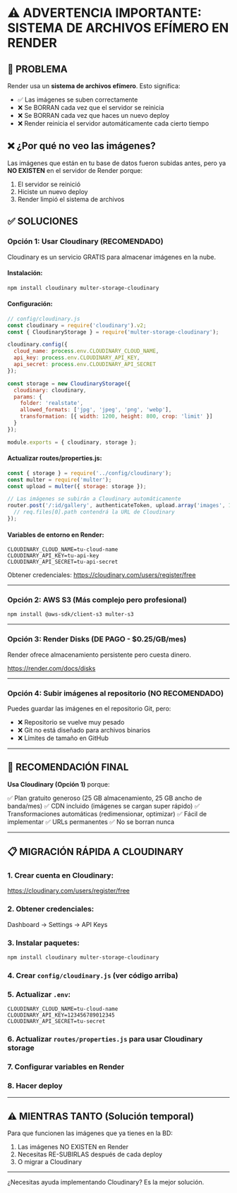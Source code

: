 # ⚠️ ADVERTENCIA IMPORTANTE: SISTEMA DE ARCHIVOS EFÍMERO EN RENDER

## 🔴 PROBLEMA

Render usa un **sistema de archivos efímero**. Esto significa:

- ✅ Las imágenes se suben correctamente
- ❌ Se BORRAN cada vez que el servidor se reinicia
- ❌ Se BORRAN cada vez que haces un nuevo deploy
- ❌ Render reinicia el servidor automáticamente cada cierto tiempo

## ❌ ¿Por qué no veo las imágenes?

Las imágenes que están en tu base de datos fueron subidas antes, pero ya **NO EXISTEN** en el servidor de Render porque:

1. El servidor se reinició
2. Hiciste un nuevo deploy
3. Render limpió el sistema de archivos

## ✅ SOLUCIONES

### **Opción 1: Usar Cloudinary (RECOMENDADO)**

Cloudinary es un servicio GRATIS para almacenar imágenes en la nube.

#### Instalación:
```bash
npm install cloudinary multer-storage-cloudinary
```

#### Configuración:
```javascript
// config/cloudinary.js
const cloudinary = require('cloudinary').v2;
const { CloudinaryStorage } = require('multer-storage-cloudinary');

cloudinary.config({
  cloud_name: process.env.CLOUDINARY_CLOUD_NAME,
  api_key: process.env.CLOUDINARY_API_KEY,
  api_secret: process.env.CLOUDINARY_API_SECRET
});

const storage = new CloudinaryStorage({
  cloudinary: cloudinary,
  params: {
    folder: 'realstate',
    allowed_formats: ['jpg', 'jpeg', 'png', 'webp'],
    transformation: [{ width: 1200, height: 800, crop: 'limit' }]
  }
});

module.exports = { cloudinary, storage };
```

#### Actualizar routes/properties.js:
```javascript
const { storage } = require('../config/cloudinary');
const multer = require('multer');
const upload = multer({ storage: storage });

// Las imágenes se subirán a Cloudinary automáticamente
router.post('/:id/gallery', authenticateToken, upload.array('images', 10), async (req, res) => {
  // req.files[0].path contendrá la URL de Cloudinary
});
```

#### Variables de entorno en Render:
```
CLOUDINARY_CLOUD_NAME=tu-cloud-name
CLOUDINARY_API_KEY=tu-api-key
CLOUDINARY_API_SECRET=tu-api-secret
```

Obtener credenciales: https://cloudinary.com/users/register/free

---

### **Opción 2: AWS S3 (Más complejo pero profesional)**

```bash
npm install @aws-sdk/client-s3 multer-s3
```

---

### **Opción 3: Render Disks (DE PAGO - $0.25/GB/mes)**

Render ofrece almacenamiento persistente pero cuesta dinero.

https://render.com/docs/disks

---

### **Opción 4: Subir imágenes al repositorio (NO RECOMENDADO)**

Puedes guardar las imágenes en el repositorio Git, pero:
- ❌ Repositorio se vuelve muy pesado
- ❌ Git no está diseñado para archivos binarios
- ❌ Límites de tamaño en GitHub

---

## 🚀 RECOMENDACIÓN FINAL

**Usa Cloudinary (Opción 1)** porque:

✅ Plan gratuito generoso (25 GB almacenamiento, 25 GB ancho de banda/mes)
✅ CDN incluido (imágenes se cargan super rápido)
✅ Transformaciones automáticas (redimensionar, optimizar)
✅ Fácil de implementar
✅ URLs permanentes
✅ No se borran nunca

---

## 📋 MIGRACIÓN RÁPIDA A CLOUDINARY

### 1. Crear cuenta en Cloudinary:
https://cloudinary.com/users/register/free

### 2. Obtener credenciales:
Dashboard → Settings → API Keys

### 3. Instalar paquetes:
```bash
npm install cloudinary multer-storage-cloudinary
```

### 4. Crear `config/cloudinary.js` (ver código arriba)

### 5. Actualizar `.env`:
```
CLOUDINARY_CLOUD_NAME=tu-cloud-name
CLOUDINARY_API_KEY=123456789012345
CLOUDINARY_API_SECRET=tu-secret
```

### 6. Actualizar `routes/properties.js` para usar Cloudinary storage

### 7. Configurar variables en Render

### 8. Hacer deploy

---

## ⚠️ MIENTRAS TANTO (Solución temporal)

Para que funcionen las imágenes que ya tienes en la BD:

1. Las imágenes NO EXISTEN en Render
2. Necesitas RE-SUBIRLAS después de cada deploy
3. O migrar a Cloudinary

---

¿Necesitas ayuda implementando Cloudinary? Es la mejor solución.
